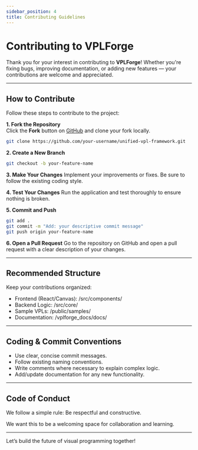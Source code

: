 ```yaml
---
sidebar_position: 4
title: Contributing Guidelines
---
```


# Contributing to VPLForge

Thank you for your interest in contributing to **VPLForge**! Whether you're fixing bugs, improving documentation, or adding new features — your contributions are welcome and appreciated.

---

## How to Contribute

Follow these steps to contribute to the project:

**1. Fork the Repository**  
   Click the **Fork** button on [GitHub](https://github.com/ASD0x41/unified-vpl-framework) and clone your fork locally.

   ```bash
   git clone https://github.com/your-username/unified-vpl-framework.git
   ```

**2. Create a New Branch**

```bash
git checkout -b your-feature-name
```

**3. Make Your Changes**
Implement your improvements or fixes. Be sure to follow the existing coding style.

**4. Test Your Changes**
Run the application and test thoroughly to ensure nothing is broken.

**5. Commit and Push**

```bash
git add .
git commit -m "Add: your descriptive commit message"
git push origin your-feature-name
```
**6. Open a Pull Request**
Go to the repository on GitHub and open a pull request with a clear description of your changes.

---

## Recommended Structure

Keep your contributions organized:
- Frontend (React/Canvas): /src/components/
- Backend Logic: /src/core/
- Sample VPLs: /public/samples/
- Documentation: /vplforge_docs/docs/

---

## Coding & Commit Conventions

- Use clear, concise commit messages.
- Follow existing naming conventions.
- Write comments where necessary to explain complex logic.
- Add/update documentation for any new functionality.

---

## Code of Conduct
We follow a simple rule: Be respectful and constructive.

We want this to be a welcoming space for collaboration and learning.

---
Let’s build the future of visual programming together!
